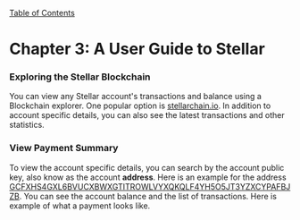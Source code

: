 [Table of Contents](index.md)
# Chapter 3: A User Guide to Stellar
### Exploring the Stellar Blockchain
You can view any Stellar account's transactions and balance using a Blockchain explorer. One popular option is [stellarchain.io](https://stellarchain.io). In addition to account specific details, you can also see the latest transactions and other statistics. 

### View Payment Summary
To view the account specific details, you can search by the account public key, also know as the account **address**. Here is an example for the address [GCFXHS4GXL6BVUCXBWXGTITROWLVYXQKQLF4YH5O5JT3YZXCYPAFBJZB](https://stellarchain.io/address/GCFXHS4GXL6BVUCXBWXGTITROWLVYXQKQLF4YH5O5JT3YZXCYPAFBJZB). You can see the account balance and the list of transactions. Here is example of what a payment looks like.
